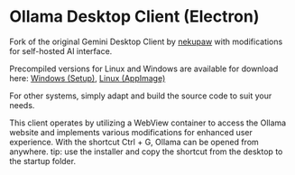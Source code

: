 # Ollama Desktop Client (Electron)

Fork of the original Gemini Desktop Client by [nekupaw](https://github.com/nekupaw/gemini-desktop) with modifications for self-hosted AI interface.

Precompiled versions for Linux and Windows are available for download here:
[Windows (Setup)](https://github.com/danchev/ollama-desktop/releases/download/0.0.2/Ollama-Desktop.Setup.0.0.2.exe),
[Linux (AppImage)](https://github.com/danchev/ollama-desktop/releases/download/0.0.2/Ollama-Desktop.AppImage)

For other systems, simply adapt and build the source code to suit your needs.

This client operates by utilizing a WebView container to access the Ollama website and implements various modifications for enhanced user experience.
With the shortcut Ctrl + G, Ollama can be opened from anywhere.
tip: use the installer and copy the shortcut from the desktop to the startup folder.
